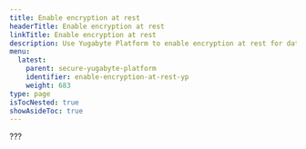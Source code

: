 ```yaml
---
title: Enable encryption at rest
headerTitle: Enable encryption at rest
linkTitle: Enable encryption at rest
description: Use Yugabyte Platform to enable encryption at rest for data stored on YugabyteDB universes.
menu:
  latest:
    parent: secure-yugabyte-platform
    identifier: enable-encryption-at-rest-yp
    weight: 683
type: page
isTocNested: true
showAsideToc: true
---
```


???
